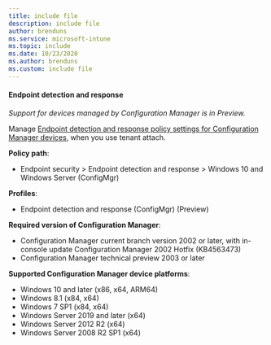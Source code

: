 ```yaml
---
title: include file
description: include file
author: brenduns  
ms.service: microsoft-intune
ms.topic: include
ms.date: 10/23/2020
ms.author: brenduns
ms.custom: include file
---
```


#### Endpoint detection and response

*Support for devices managed by Configuration Manager is in Preview.*

Manage [Endpoint detection and response policy settings for Configuration Manager devices](../protect/endpoint-security-edr-profile-settings.md#endpoint-detection-and-response-configmgr), when you use tenant attach.

**Policy path**:

- Endpoint security > Endpoint detection and response > Windows 10 and Windows Server (ConfigMgr)

**Profiles**:

- Endpoint detection and response (ConfigMgr) (Preview)

**Required version of Configuration Manager**:

- Configuration Manager current branch version 2002 or later, with in-console update Configuration Manager 2002 Hotfix (KB4563473)
- Configuration Manager technical preview 2003 or later

**Supported Configuration Manager device platforms**:

- Windows 10 and later (x86, x64, ARM64)
- Windows 8.1 (x84, x64)
- Windows 7 SP1 (x84, x64)
- Windows Server 2019 and later (x64)
- Windows Server 2012 R2 (x64)
- Windows Server 2008 R2 SP1 (x64)
